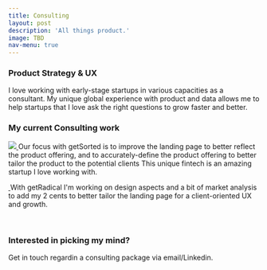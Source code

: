 ```yaml
---
title: Consulting
layout: post
description: 'All things product.'
image: TBD
nav-menu: true
---
```


<!-- Content -->
<h3 id="content">Product Strategy & UX</h3>
<p>I love working with early-stage startups in various capacities as a consultant. My unique global experience with product and data allows me to help startups that I love ask the right questions to grow faster and better.</p>


<h3>My current Consulting work</h3>
<p><span class="image left">
<a href="http://www.getsorted.de/">
<img src="{% link assets/images/sorted.png %}">
</a>
</span>Our focus with getSorted is to improve the landing page to better reflect the product offering, and to accurately-define the product offering to better tailor the product to the potential clients
This unique fintech is an amazing startup I love working with.</p>
<p>

<span class="image right">
<a href="https://www.getradical.co/">
<img src="{% link assets/images/radical.png %}" alt=""> </a>
</span>
With getRadical I'm working on design aspects and a bit of market analysis to add my 2 cents to better tailor the landing page for a client-oriented UX and growth.</p>


<br>

<!-- Box -->
<h3>Interested in picking my mind?</h3>
<div class="box">
	<p>Get in touch regardin a consulting package via email/Linkedin.</p>
</div>